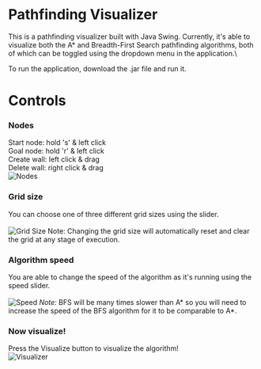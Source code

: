 # Pathfinding Visualizer
This is a pathfinding visualizer built with Java Swing. Currently, it's able to visualize both the A* and Breadth-First Search pathfinding algorithms, both of which can be toggled using the dropdown menu in the application.\

To run the application, download the .jar file and run it.

# Controls

### Nodes
Start node: hold 's' & left click\
Goal node: hold 'r' & left click\
Create wall: left click & drag\
Delete wall: right click & drag\
![Nodes](https://github.com/NebRhee/pathfinding-visualizer-java/assets/82688937/6d5946ee-f88f-415c-9e80-ac794ed18683)

### Grid size
You can choose one of three different grid sizes using the slider. 
\
\
![Grid Size](https://github.com/NebRhee/pathfinding-visualizer-java/assets/82688937/849ce00e-689c-4ecb-9db0-d1a80ca7fc47)
Note: Changing the grid size will automatically reset and clear the grid at any stage of execution.

### Algorithm speed
You are able to change the speed of the algorithm as it's running using the speed slider.\
\
![Speed](https://github.com/NebRhee/pathfinding-visualizer-java/assets/82688937/1332eebc-349d-492b-ac64-1ba55d4b495e)
*Note:* BFS will be many times slower than A* so you will need to increase the speed of the BFS algorithm for it to be comparable to A*.

### Now visualize!
Press the Visualize button to visualize the algorithm!\
![Visualizer](https://github.com/NebRhee/pathfinding-visualizer-java/assets/82688937/6cfddc41-3284-47ba-9c6b-2be79069946c)
